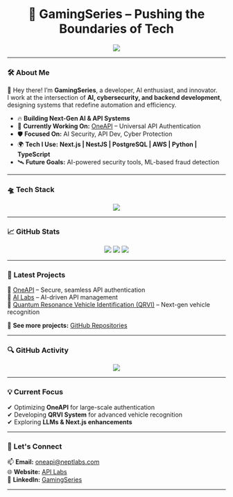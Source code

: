 <h1 align="center">🚀 GamingSeries – Pushing the Boundaries of Tech</h1>

<p align="center">
  <img src="https://readme-typing-svg.herokuapp.com?font=Orbitron&color=0AFFEF&center=true&vCenter=true&width=600&lines=Code+.+Build+.+Innovate;AI+%7C+Cyber+Security+%7C+Next-Gen+Tech;Building+the+Future+One+Project+at+a+Time;Transforming+Ideas+into+Reality" />
</p>

---

### 🛠️ **About Me**
👋 Hey there! I’m **GamingSeries**, a developer, AI enthusiast, and innovator.  
I work at the intersection of **AI, cybersecurity, and backend development**, designing systems that redefine automation and efficiency.

- 🔥 **Building Next-Gen AI & API Systems**
- 🚀 **Currently Working On:** [OneAPI](https://github.com/GamingSeries/OneAPI) – Universal API Authentication
- 🛡️ **Focused On:** AI Security, API Dev, Cyber Protection
- 🌍 **Tech I Use:** **Next.js | NestJS | PostgreSQL | AWS | Python | TypeScript**
- 🛰️ **Future Goals:** AI-powered security tools, ML-based fraud detection

---

### **🛸 Tech Stack**
<p align="center">
  <img src="https://skillicons.dev/icons?i=nextjs,nestjs,postgres,aws,react,ts,python,cpp" />
</p>

---

### 📈 **GitHub Stats**
<p align="center">
  <img src="https://github-readme-stats.vercel.app/api?username=GamingSeries&show_icons=true&theme=radical" />
  <img src="https://github-readme-streak-stats.herokuapp.com/?user=GamingSeries&theme=radical" />
  <img src="https://github-readme-stats.vercel.app/api/top-langs/?username=GamingSeries&layout=compact&theme=radical" />
</p>

---

### 🚀 **Latest Projects**
📌 [OneAPI](https://github.com/GamingSeries/OneAPI) – Secure, seamless API authentication  
📌 [AI Labs](https://github.com/GamingSeries/AILabs) – AI-driven API management  
📌 [Quantum Resonance Vehicle Identification (QRVI)](https://github.com/GamingSeries/QRVI) – Next-gen vehicle recognition  

🔗 **See more projects:** [GitHub Repositories](https://github.com/GamingSeries?tab=repositories)

---

### 🔍 **GitHub Activity**
<p align="center">
  <img src="https://github-readme-activity-graph.vercel.app/graph?username=GamingSeries&theme=react-dark" />
</p>

---

### 💡 **Current Focus**
✔ Optimizing **OneAPI** for large-scale authentication  
✔ Developing **QRVI System** for advanced vehicle recognition  
✔ Exploring **LLMs & Next.js enhancements**  

---

### 🤝 **Let's Connect**
📫 **Email:** oneapi@neptlabs.com  
🌐 **Website:** [API Labs](https://neptlabs.com)  
🔗 **LinkedIn:** [GamingSeries](https://www.linkedin.com/in/gamingseries)  

---
